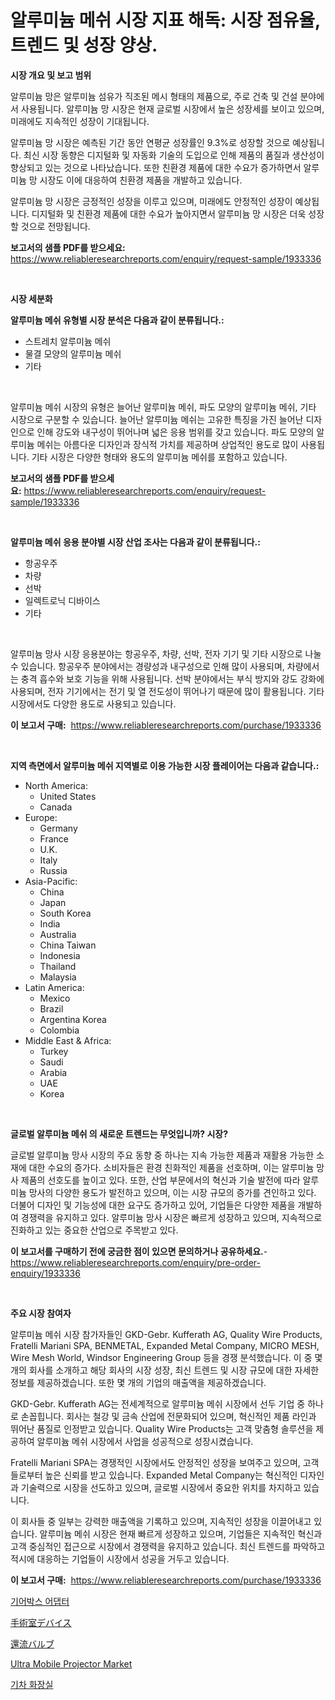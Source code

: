 <p><h1>알루미늄 메쉬 시장 지표 해독: 시장 점유율, 트렌드 및 성장 양상.</h1></p><p><strong>시장 개요 및 보고 범위</strong></p>
<p><p>알루미늄 망은 알루미늄 섬유가 직조된 메시 형태의 제품으로, 주로 건축 및 건설 분야에서 사용됩니다. 알루미늄 망 시장은 현재 글로벌 시장에서 높은 성장세를 보이고 있으며, 미래에도 지속적인 성장이 기대됩니다.  </p><p>알루미늄 망 시장은 예측된 기간 동안 연평균 성장률인 9.3%로 성장할 것으로 예상됩니다. 최신 시장 동향은 디지털화 및 자동화 기술의 도입으로 인해 제품의 품질과 생산성이 향상되고 있는 것으로 나타났습니다. 또한 친환경 제품에 대한 수요가 증가하면서 알루미늄 망 시장도 이에 대응하여 친환경 제품을 개발하고 있습니다.</p><p>알루미늄 망 시장은 긍정적인 성장을 이루고 있으며, 미래에도 안정적인 성장이 예상됩니다. 디지털화 및 친환경 제품에 대한 수요가 높아지면서 알루미늄 망 시장은 더욱 성장할 것으로 전망됩니다.</p></p>
<p><strong>보고서의 샘플 PDF를 받으세요:</strong> <a href="https://www.reliableresearchreports.com/enquiry/request-sample/1933336">https://www.reliableresearchreports.com/enquiry/request-sample/1933336</a></p>
<p>&nbsp;</p>
<p><strong>시장 세분화</strong></p>
<p><strong>알루미늄 메쉬 유형별 시장 분석은 다음과 같이 분류됩니다.:</strong></p>
<p><ul><li>스트레치 알루미늄 메쉬</li><li>물결 모양의 알루미늄 메쉬</li><li>기타</li></ul></p>
<p>&nbsp;</p>
<p><p>알루미늄 메쉬 시장의 유형은 늘어난 알루미늄 메쉬, 파도 모양의 알루미늄 메쉬, 기타 시장으로 구분할 수 있습니다. 늘어난 알루미늄 메쉬는 고유한 특징을 가진 늘어난 디자인으로 인해 강도와 내구성이 뛰어나며 넓은 응용 범위를 갖고 있습니다. 파도 모양의 알루미늄 메쉬는 아름다운 디자인과 장식적 가치를 제공하며 상업적인 용도로 많이 사용됩니다. 기타 시장은 다양한 형태와 용도의 알루미늄 메쉬를 포함하고 있습니다.</p></p>
<p><strong>보고서의 샘플 PDF를 받으세요:</strong>&nbsp;<a href="https://www.reliableresearchreports.com/enquiry/request-sample/1933336">https://www.reliableresearchreports.com/enquiry/request-sample/1933336</a></p>
<p>&nbsp;</p>
<p><strong> 알루미늄 메쉬 응용 분야별 시장 산업 조사는 다음과 같이 분류됩니다.:</strong></p>
<p><ul><li>항공우주</li><li>차량</li><li>선박</li><li>일렉트로닉 디바이스</li><li>기타</li></ul></p>
<p>&nbsp;</p>
<p><p>알루미늄 망사 시장 응용분야는 항공우주, 차량, 선박, 전자 기기 및 기타 시장으로 나눌 수 있습니다. 항공우주 분야에서는 경량성과 내구성으로 인해 많이 사용되며, 차량에서는 충격 흡수와 보호 기능을 위해 사용됩니다. 선박 분야에서는 부식 방지와 강도 강화에 사용되며, 전자 기기에서는 전기 및 열 전도성이 뛰어나기 때문에 많이 활용됩니다. 기타 시장에서도 다양한 용도로 사용되고 있습니다.</p></p>
<p><strong>이 보고서 구매:</strong>&nbsp; <a href="https://www.reliableresearchreports.com/purchase/1933336">https://www.reliableresearchreports.com/purchase/1933336</a></p>
<p>&nbsp;</p>
<p><strong>지역 측면에서 알루미늄 메쉬 지역별로 이용 가능한 시장 플레이어는 다음과 같습니다.:</strong></p>
<p><ul>
    <li>
        North America:
        <ul>
            <li>United States</li>
            <li>Canada</li>
        </ul>
    </li>
    <li>
        Europe:
        <ul>
            <li>Germany</li>
            <li>France</li>
            <li>U.K.</li>
            <li>Italy</li>
            <li>Russia</li>
        </ul>
    </li>
    <li>
        Asia-Pacific:
        <ul>
            <li>China</li>
            <li>Japan</li>
            <li>South Korea</li>
            <li>India</li>
            <li>Australia</li>
            <li>China Taiwan</li>
            <li>Indonesia</li>
            <li>Thailand</li>
            <li>Malaysia</li>
        </ul>
    </li>
    <li>
        Latin America:
        <ul>
            <li>Mexico</li>
            <li>Brazil</li>
            <li>Argentina Korea</li>
            <li>Colombia</li>
        </ul>
    </li>
    <li>
        Middle East & Africa:
        <ul>
            <li>Turkey</li>
            <li>Saudi</li>
            <li>Arabia</li>
            <li>UAE</li>
            <li>Korea</li>
        </ul>
    </li>
    </ul></p>
<p>&nbsp;</p>
<p><strong>글로벌 알루미늄 메쉬 의 새로운 트렌드는 무엇입니까? 시장?</strong></p>
<p><p>글로벌 알루미늄 망사 시장의 주요 동향 중 하나는 지속 가능한 제품과 재활용 가능한 소재에 대한 수요의 증가다. 소비자들은 환경 친화적인 제품을 선호하며, 이는 알루미늄 망사 제품의 선호도를 높이고 있다. 또한, 산업 부문에서의 혁신과 기술 발전에 따라 알루미늄 망사의 다양한 용도가 발전하고 있으며, 이는 시장 규모의 증가를 견인하고 있다. 더불어 디자인 및 기능성에 대한 요구도 증가하고 있어, 기업들은 다양한 제품을 개발하여 경쟁력을 유지하고 있다. 알루미늄 망사 시장은 빠르게 성장하고 있으며, 지속적으로 진화하고 있는 중요한 산업으로 주목받고 있다.</p></p>
<p><strong>이 보고서를 구매하기 전에 궁금한 점이 있으면 문의하거나 공유하세요.</strong>- <a href="https://www.reliableresearchreports.com/enquiry/pre-order-enquiry/1933336">https://www.reliableresearchreports.com/enquiry/pre-order-enquiry/1933336</a></p>
<p>&nbsp;</p>
<p><strong>주요 시장 참여자</strong></p>
<p><p>알루미늄 메쉬 시장 참가자들인 GKD-Gebr. Kufferath AG, Quality Wire Products, Fratelli Mariani SPA, BENMETAL, Expanded Metal Company, MICRO MESH, Wire Mesh World, Windsor Engineering Group 등을 경쟁 분석했습니다. 이 중 몇 개의 회사를 소개하고 해당 회사의 시장 성장, 최신 트렌드 및 시장 규모에 대한 자세한 정보를 제공하겠습니다. 또한 몇 개의 기업의 매출액을 제공하겠습니다.</p><p>GKD-Gebr. Kufferath AG는 전세계적으로 알루미늄 메쉬 시장에서 선두 기업 중 하나로 손꼽힙니다. 회사는 철강 및 금속 산업에 전문화되어 있으며, 혁신적인 제품 라인과 뛰어난 품질로 인정받고 있습니다. Quality Wire Products는 고객 맞춤형 솔루션을 제공하여 알루미늄 메쉬 시장에서 사업을 성공적으로 성장시켰습니다.</p><p>Fratelli Mariani SPA는 경쟁적인 시장에서도 안정적인 성장을 보여주고 있으며, 고객들로부터 높은 신뢰를 받고 있습니다. Expanded Metal Company는 혁신적인 디자인과 기술력으로 시장을 선도하고 있으며, 글로벌 시장에서 중요한 위치를 차지하고 있습니다.</p><p>이 회사들 중 일부는 강력한 매출액을 기록하고 있으며, 지속적인 성장을 이끌어내고 있습니다. 알루미늄 메쉬 시장은 현재 빠르게 성장하고 있으며, 기업들은 지속적인 혁신과 고객 중심적인 접근으로 시장에서 경쟁력을 유지하고 있습니다. 최신 트렌드를 파악하고 적시에 대응하는 기업들이 시장에서 성공을 거두고 있습니다.</p></p>
<p><strong>이 보고서 구매:</strong>&nbsp;&nbsp;<a href="https://www.reliableresearchreports.com/purchase/1933336">https://www.reliableresearchreports.com/purchase/1933336</a></p>
<p><p><a href="https://github.com/fredrickeglers/Market-Research-Report-List-1/blob/main/91443467340.md">기어박스 어댑터</a></p><p><a href="https://github.com/efcvopdgkdx128/Market-Research-Report-List-1/blob/main/11994077806.md">手術室デバイス</a></p><p><a href="https://github.com/hwbcz413288296/Market-Research-Report-List-1/blob/main/73984907807.md">還流バルブ</a></p><p><a href="https://view.publitas.com/reportprime-1/ultra-mobile-projector-market-provides-detailed-segmentation-of-this-market-based-on-type-application-and-region-and-forecast-for-the-period-from-2024-2031/">Ultra Mobile Projector Market</a></p><p><a href="https://github.com/bunxhcci35271755/Market-Research-Report-List-1/blob/main/92367677339.md">기차 화장실</a></p></p>
